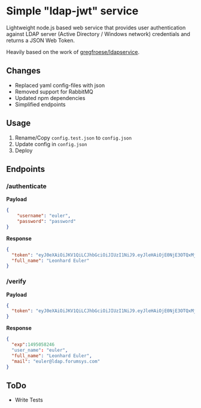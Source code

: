 # Simple "ldap-jwt" service
Lightweight node.js based web service that provides user authentication against LDAP server (Active Directory / Windows network) credentials and returns a JSON Web Token.

Heavily based on the work of [gregfroese/ldapservice](https://github.com/gregfroese/ldapservice).


## Changes

* Replaced yaml config-files with json
* Removed support for RabbitMQ
* Updated npm dependencies
* Simplified endpoints


## Usage

1. Rename/Copy `config.test.json` to `config.json`
2. Update config in `config.json`
3. Deploy


## Endpoints

### /authenticate

**Payload**

```json
{
    "username": "euler",
    "password": "password"
}
```

**Response**

```json
{
  "token": "eyJ0eXAiOiJKV1QiLCJhbGciOiJIUzI1NiJ9.eyJleHAiOjE0NjE3OTQxMjY0NjAsInVzZXJfbmFtZSI6ImV1bGVyIiwiZnVsbF9uYW1lIjoiTGVvbmhhcmQgRXVsZXIiLCJtYWlsIjoiZXVsZXJAbGRhcC5mb3J1bXN5cy5jb20ifQ.bqSjshvLnHsTJwcXBXsNVtGGNatvQHyqhL8MSXuMwFI",
  "full_name": "Leonhard Euler"
}
```

### /verify

**Payload**

```json
{
  "token": "eyJ0eXAiOiJKV1QiLCJhbGciOiJIUzI1NiJ9.eyJleHAiOjE0NjE3OTQxMjY0NjAsInVzZXJfbmFtZSI6ImV1bGVyIiwiZnVsbF9uYW1lIjoiTGVvbmhhcmQgRXVsZXIiLCJtYWlsIjoiZXVsZXJAbGRhcC5mb3J1bXN5cy5jb20ifQ.bqSjshvLnHsTJwcXBXsNVtGGNatvQHyqhL8MSXuMwFI"
}
```

**Response**

```json
{
  "exp":1495058246
  "user_name": "euler",
  "full_name": "Leonhard Euler",
  "mail": "euler@ldap.forumsys.com"
}
```

## ToDo

* Write Tests
